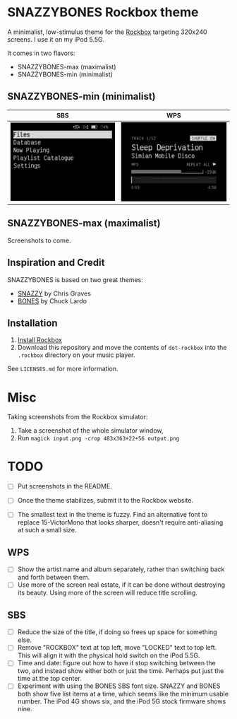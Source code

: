 # SNAZZYBONES Rockbox theme

A minimalist, low-stimulus theme for the [Rockbox](https://en.wikipedia.org/wiki/Rockbox) targeting 320x240 screens. I use it on my iPod 5.5G.

It comes in two flavors:
- SNAZZYBONES-max (maximalist)
- SNAZZYBONES-min (minimalist)

## SNAZZYBONES-min (minimalist)

| SBS      | WPS      |
|------------|-------------|
| <img src="screenshots/min-sbs.png"> | <img src="screenshots/min-wps.png"> | 

## SNAZZYBONES-max (maximalist)

Screenshots to come.

## Inspiration and Credit

SNAZZYBONES is based on two great themes:
- [SNAZZY](https://themes.rockbox.org/index.php?themeid=3627&target=cowond2) by Chris Graves
- [BONES](https://themes.rockbox.org/index.php?themeid=3579&target=cowond2) by Chuck Lardo


## Installation

1. [Install Rockbox](https://www.rockbox.org/download/)
1. Download this repository and move the contents of `dot-rockbox` into the `.rockbox` directory on your music player.

See `LICENSES.md` for more information.

# Misc

Taking screenshots from the Rockbox simulator:
1. Take a screenshot of the whole simulator window,
1. Run `magick input.png -crop 483x363+22+56 output.png`

# TODO

- [ ] Put screenshots in the README.
- [ ] Once the theme stabilizes, submit it to the Rockbox website.
- [ ] The smallest text in the theme is fuzzy. Find an alternative font to replace 15-VictorMono that looks sharper, doesn't require anti-aliasing at such a small size.


## WPS
- [ ] Show the artist name and album separately, rather than switching back and forth between them.
- [ ] Use more of the screen real estate, if it can be done without destroying its beauty. Using more of the screen will reduce title scrolling.

## SBS
- [ ] Reduce the size of the title, if doing so frees up space for something else.
- [ ] Remove "ROCKBOX" text at top left, move "LOCKED" text to top left. This will align it with the physical hold switch on the iPod 5.5G.
- [ ] Time and date: figure out how to have it stop switching between the two, and instead show either both or just the time. Perhaps put just the time at the top center.
- [ ] Experiment with using the BONES SBS font size. SNAZZY and BONES both show five list items at a time, which seems like the minimum usable number. The iPod 4G shows six, and the iPod 5G stock firmware shows nine.
